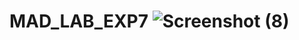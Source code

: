 # MAD_LAB_EXP7 ![Screenshot (8)](https://github.com/nigelsilveira0711/MAD_LAB_EXP7/assets/110928990/9e080e94-91bf-45c2-b212-94eb40c36424)
